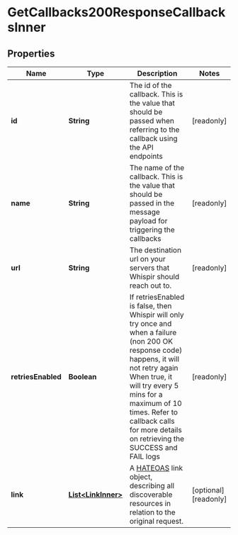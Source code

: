 

# GetCallbacks200ResponseCallbacksInner


## Properties

| Name | Type | Description | Notes |
|------------ | ------------- | ------------- | -------------|
|**id** | **String** | The id of the callback.   This is the value that should be passed when referring to the callback using the API endpoints |  [readonly] |
|**name** | **String** | The name of the callback.   This is the value that should be passed in the message payload for triggering the callbacks |  [readonly] |
|**url** | **String** | The destination url on your servers that Whispir should reach out to. |  [readonly] |
|**retriesEnabled** | **Boolean** | If retriesEnabled is false, then Whispir will only try once and when a failure (non 200 OK response code) happens, it will not retry again  When true, it will try every 5 mins for a maximum of 10 times.  Refer to callback calls for more details on retrieving the SUCCESS and FAIL logs |  [readonly] |
|**link** | [**List&lt;LinkInner&gt;**](LinkInner.md) | A [HATEOAS](https://en.wikipedia.org/wiki/HATEOAS) link object, describing all discoverable resources in relation to the original request. |  [optional] [readonly] |



